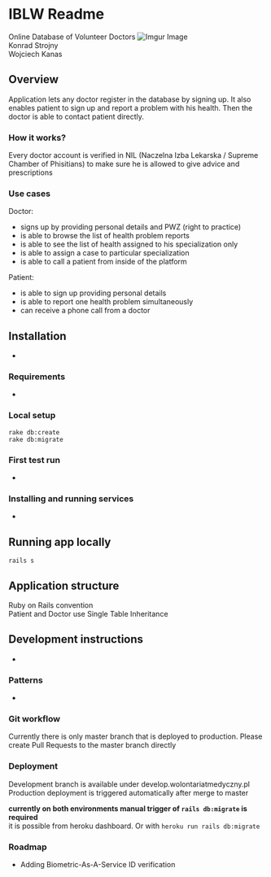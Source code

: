 # IBLW Readme
Online Database of Volunteer Doctors
![Imgur Image](http://image.logo)  
Konrad Strojny  
Wojciech Kanas


## Overview
Application lets any doctor register in the database by signing up.
It also enables patient to sign up and report a problem with his health.
Then the doctor is able to contact patient directly.

### How it works?
Every doctor account is verified in NIL (Naczelna Izba Lekarska / Supreme Chamber of Phisitians)
to make sure he is allowed to give advice and prescriptions

### Use cases
Doctor:  
- signs up by providing personal details and PWZ (right to practice)
- is able to browse the list of health problem reports
- is able to see the list of health assigned to his specialization only
- is able to assign a case to particular specialization
- is able to call a patient from inside of the platform

Patient:
- is able to sign up providing personal details
- is able to report one health problem simultaneously
- can receive a phone call from a doctor


## Installation
-

### Requirements
-

### Local setup
`rake db:create`  
`rake db:migrate`  

### First test run
-

### Installing and running services
-


## Running app locally
`rails s`  


## Application structure
Ruby on Rails convention  
Patient and Doctor use Single Table Inheritance


## Development instructions
-

### Patterns
-

### Git workflow
Currently there is only master branch that is deployed to production.
Please create Pull Requests to the master branch directly

### Deployment
Development branch is available under develop.wolontariatmedyczny.pl  
Production deployment is triggered automatically after merge to master  

__currently on both environments manual trigger of `rails db:migrate` is required__  
it is possible from heroku dashboard. Or with `heroku run rails db:migrate`

### Roadmap
- Adding Biometric-As-A-Service ID verification

<!--- Refer to https://github.com/matiassingers/awesome-readme to see examples and tools
to create readme in general --->
